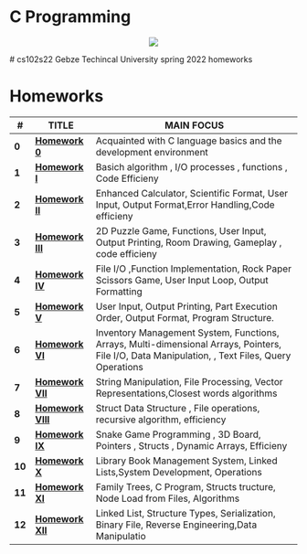 # C Programming
<p align="center">
<img src="others/c_logo.png" />
</p>
# cs102s22
Gebze Techincal University spring 2022 homeworks 

# Homeworks
| #      | TITLE                                                                                                |                     MAIN FOCUS                                                               
| ------ | -----------------------------------------------------------------------------------------------------| ------------------------------------------------------------------------------------------------|
| **0**  | **[Homework 0 ]()**                  | Acquainted with C language basics and the development environment                               |
| **1**  | **[Homework I ]()**                  | Basich algorithm , I/O processes , functions , Code Efficieny                                   |
| **2**  | **[Homework II ]()**                 | Enhanced Calculator, Scientific Format, User Input, Output Format,Error Handling,Code efficieny |
| **3**  | **[Homework III ]()**                | 2D Puzzle Game, Functions, User Input, Output Printing, Room Drawing, Gameplay , code efficieny |
| **4**  | **[Homework IV ]()**                 | File I/O ,Function Implementation, Rock Paper Scissors Game, User Input Loop, Output Formatting |
| **5**  | **[Homework V ]()**                  | User Input, Output Printing, Part Execution Order, Output Format, Program Structure.            |
| **6**  | **[Homework VI ]()**                 | Inventory Management System, Functions, Arrays, Multi-dimensional Arrays,  Pointers,                                                                                                                                 File I/O, Data  Manipulation, , Text Files,  Query Operations                                   |
| **7**  | **[Homework VII ]()**                | String Manipulation, File Processing, Vector Representations,Closest words algorithms           |
| **8**  | **[Homework VIII ]()**               | Struct Data Structure , File operations,  recursive algorithm, efficiency                       |
| **9**  | **[Homework IX ]()**                 | Snake Game Programming , 3D Board, Pointers , Structs , Dynamic Arrays, Efficieny               |
| **10** | **[Homework X ]()**                 | Library Book Management System, Linked Lists,System Development, Operations                     |
| **11** | **[Homework XI ]()**                | Family Trees, C Program, Structs tructure, Node Load from Files, Algorithms                     |
| **12** | **[Homework XII ]()**               | Linked List, Structure Types, Serialization, Binary File, Reverse Engineering,Data Manipulatio  |   